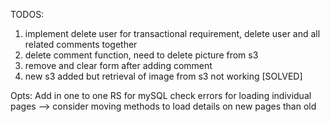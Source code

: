 TODOS:
1) implement delete user for transactional requirement, delete user and all related comments together
2) delete comment function, need to delete picture from s3
3) remove and clear form after adding comment
4) new s3 added but retrieval of image from s3 not working [SOLVED]

Opts:
Add in one to one RS for mySQL
check errors for loading individual pages --> consider moving methods to load details on new pages than old